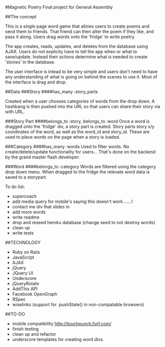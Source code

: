 #Magnetic Poetry
Final project for General Assembly

##The concept

This is a single page word game that allows users to create poems and send them to friends. That friend can then alter the poem if they like, and pass it along. Users drag words onto the 'fridge' to write poetry.

The app creates, reads, updates, and deletes from the database using AJAX. Users do not explicity have to tell the app when or what to save/update. Instead their actions determine what is needed to create 'stories' in the database.

The user interface is intead to be very simple and users don't need to have any understanding of what is going on behind the scenes to use it. Most of the interface is drag and drop.

##Data
###Story
####has_many :story_parts

Created when a user chooses categories of words from the drop down. A hashbang is then pushed into the URL so that users can share their story via with URL.

###Story Part
####belongs_to :story, belongs_to :word
Once a word is dragged onto the 'fridge' div, a story part is created. Story parts story x/y coordinates of the word, as well as the word_id and story_id. These are used to place words on the page when a story is loaded.

###Category
####has_many :words
Used to filter words. No create/delete/update functionality for users... That's done on the backend by the grand master flash developer.

###Word
####belongs_to :category
Words are filtered using the category drop down menu. When dragged to the fridge the relevate word data is saved to a storypart.

To do list:
- supercoach
- add media query for mobile's saying this doesn't work.......!
- contact me div that slides in
- add more words
- write readme
- drop and reseed heroku database (change seed to not destroy words)
- clean up
- write tests

##TECHNOLOGY
- Ruby on Rails
- JavaScript
- AJAX
- jQuery
- JQuery UI
- Underscore
- jQueryRotate
- AddThis API
- Facebook OpenGraph
- RSpec
- wiselinks (support for .pushState() in non-compatable browsers)

##TO-DO 
- mobile compatibility http://touchpunch.furf.com/
- finish testing
- clean up and refactor
- underscore templates for creating word divs.



